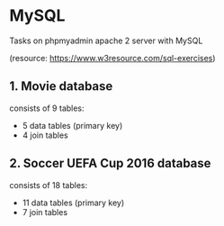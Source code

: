 # MySQL
Tasks on phpmyadmin apache 2 server with MySQL 

(resource: https://www.w3resource.com/sql-exercises)

## 1. Movie database
consists of 9 tables:
- 5 data tables (primary key)
- 4 join tables

## 2. Soccer UEFA Cup 2016 database
consists of 18 tables:
- 11 data tables (primary key)
- 7 join tables
